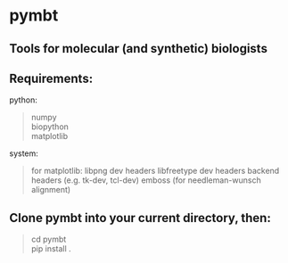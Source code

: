 # pymbt

## Tools for molecular (and synthetic) biologists

## Requirements:
python:
> numpy  
> biopython  
> matplotlib  

system:
> for matplotlib:
>  libpng dev headers
>  libfreetype dev headers
>  backend headers (e.g. tk-dev, tcl-dev)
> emboss (for needleman-wunsch alignment)

## Clone pymbt into your current directory, then:
> cd pymbt  
> pip install .  
